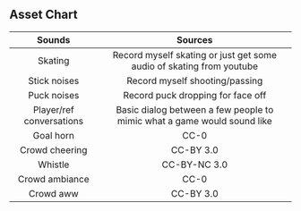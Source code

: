 ## Asset Chart
|Sounds                   | Sources                                          				              |
|:-----------------------:|:---------------------------------------------------------------------:|
|Skating				          |Record myself skating or just get some audio of skating from youtube   |
|Stick noises		          |Record myself shooting/passing                     				            |
|Puck noises              |Record puck dropping for face off								   	                  |
|Player/ref conversations |Basic dialog between a few people to mimic what a game would sound like|
|Goal horn		            |CC-0        					                                                  |
|Crowd cheering           |CC-BY 3.0   					                                                  |
|Whistle	                |CC-BY-NC 3.0                                            				        |
|Crowd ambiance		        |CC-0        					                                                  |
|Crowd aww		            |CC-BY 3.0   					                                                  |
